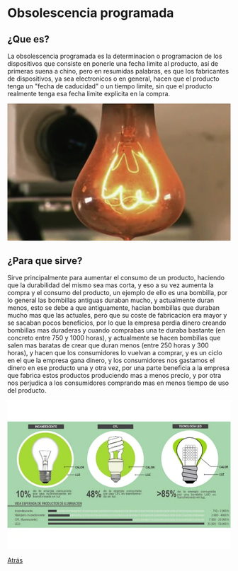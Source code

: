 # Obsolescencia programada

## ¿Que es?
La obsolescencia programada es la determinacion o programacion de los dispositivos que consiste en ponerle una fecha limite al producto, así de primeras suena a chino, pero en resumidas palabras, es que los fabricantes de dispositivos, ya sea electronicos o en general, hacen que el producto tenga un "fecha de caducidad" o un tiempo limite, sin que el producto realmente tenga esa fecha limite explicita en la compra.

![bombilla.png](/Imagenes/bombilla.png)

## ¿Para que sirve?
Sirve principalmente para aumentar el consumo de un producto, haciendo que la durabilidad del mismo sea mas corta, y eso a su vez aumenta la compra y el consumo del producto, un ejemplo de ello es una bombilla, por lo general las bombillas antiguas duraban mucho, y actualmente duran menos, esto se debe a que antiguamente, hacian bombillas que duraban mucho mas que las actuales, pero que su coste de fabricacion era mayor y se sacaban pocos beneficios, por lo que la empresa perdia dinero creando bombillas mas duraderas y cuando comprabas una te duraba bastante (en concreto entre 750 y 1000 horas), y actualmente se hacen bombillas que salen mas baratas de crear que duran menos (entre 250 horas y 300 horas), y hacen que los consumidores lo vuelvan a comprar, y es un ciclo en el que la empresa gana dinero, y los consumidores nos gastamos el dinero en ese producto una y otra vez, por una parte beneficia a la empresa que fabrica estos productos produciendo mas a menos precio, y por otra nos perjudica a los consumidores comprando mas en menos tiempo de uso del producto.

![bombilla2.jpg](/Imagenes/bombilla2.jpg)

[Atrás](/README.md)
